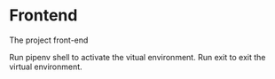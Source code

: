 # Frontend

The project front-end

Run pipenv shell to activate the vitual environment. 
Run exit to exit the virtual environment.